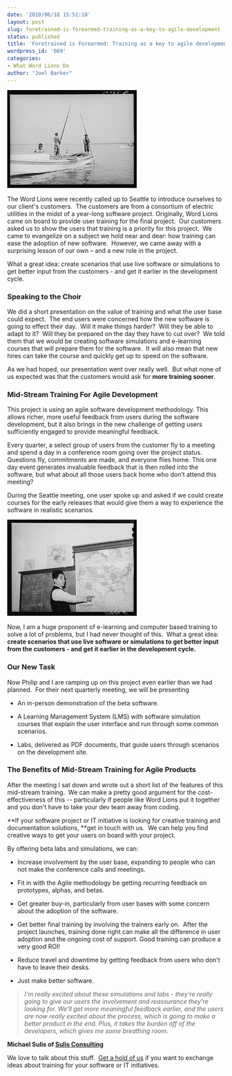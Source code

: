 ```yaml
---
date: '2010/06/18 15:51:18'
layout: post
slug: foretrained-is-forearmed-training-as-a-key-to-agile-development
status: published
title: 'Foretrained is Forearmed: Training as a key to agile development '
wordpress_id: '669'
categories:
- What Word Lions Do
author: "Joel Barker"
---
```


![](/img/Midstream-Training-for-Agile-Software-boaters-300x226.jpg)

The Word Lions were recently called up to Seattle to introduce ourselves to our client's customers.  The customers are from a consortium of electric utilities in the midst of a year-long software project. Originally, Word Lions came on board to provide user training for the final project.  Our customers asked us to show the users that training is a priority for this project.  We came to evangelize on a subject we hold near and dear: how training can ease the adoption of new software.  However, we came away with a surprising lesson of our own – and a new role in the project.

 What a great idea: create scenarios that use live software or simulations to get better input from the customers - and get it earlier in the development cycle. 


### Speaking to the Choir


We did a short presentation on the value of training and what the user base could expect.  The end users were concerned how the new software is going to effect their day.  Will it make things harder?  Will they be able to adapt to it?  Will they be prepared on the day they have to cut over?  We told them that we would be creating software simulations and e-learning courses that will prepare them for the software.  It will also mean that new hires can take the course and quickly get up to speed on the software.

As we had hoped, our presentation went over really well.  But what none of us expected was that the customers would ask for **more training sooner**.


### Mid-Stream Training For Agile Development


This project is using an agile software development methodology. This allows richer, more useful feedback from users during the software development, but it also brings in the new challenge of getting users sufficiently engaged to provide meaningful feedback.

Every quarter, a select group of users from the customer fly to a meeting and spend a day in a conference room going over the project status.  Questions fly, commitments are made, and everyone flies home. This one day event generates invaluable feedback that is then rolled into the software, but what about all those users back home who don’t attend this meeting?

During the Seattle meeting, one user spoke up and asked if we could create courses for the early releases that would give them a way to experience the software in realistic scenarios.

![](/img/Midstream-Training-for-Agile-Software-teacher-300x222.jpg)

Now, I am a huge proponent of e-learning and computer based training to solve a lot of problems, but I had never thought of this.  What a great idea: **create scenarios that use live software or simulations to get better input from the customers - and get it earlier in the development cycle.**


### Our New Task


Now Philip and I are ramping up on this project even earlier than we had planned.  For their next quarterly meeting, we will be presenting

* An in-person demonstration of the beta software.

	
* A Learning Management System (LMS) with software simulation courses that explain the user interface and run through some common scenarios.

	
* Labs, delivered as PDF documents, that guide users through scenarios on the development site.


### The Benefits of Mid-Stream Training for Agile Products

After the meeting I sat down and wrote out a short list of the features of this mid-stream training.  We can make a pretty good argument for the cost-effectiveness of this -- particularly if people like Word Lions put it together and you don't have to take your dev team away from coding.

 **If your software project or IT initiative is looking for creative training and documentation solutions, **get in touch with us.  We can help you find creative ways to get your users on board with your project. 

By offering beta labs and simulations, we can:
	
* Increase involvement by the user base, expanding to people who can not make the conference calls and meetings.

	
* Fit in with the Agile methodology be getting recurring feedback on prototypes, alphas, and betas.

	
* Get greater buy-in, particularly from user bases with some concern about the adoption of the software.

	
* Get better final training by involving the trainers early on.  After the project launches, training done right can make all the difference in user adoption and the ongoing cost of support. Good training can produce a very good ROI!

	
* Reduce travel and downtime by getting feedback from users who don't have to leave their desks.

	
* Just make better software.

> _I'm really excited about these simulations and labs - they're really going to give our users the involvement and reassurance they're looking for. We'll get more meaningful feedback earlier, and the users are now really excited about the process, which is going to make a better product in the end. Plus, it takes the burden off of the developers, which gives me some breathing room._


**Michael Sulis of [Sulis Consulting](http://sulix.com)**


We love to talk about this stuff.  [Get a hold of us](/contact) if you want to exchange ideas about training for your software or IT initiatives.
